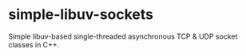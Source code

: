 # simple-libuv-sockets
Simple libuv-based single-threaded asynchronous TCP & UDP socket classes in C++.
